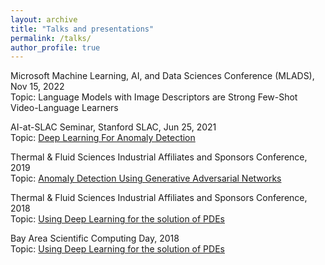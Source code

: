 ```yaml
---
layout: archive
title: "Talks and presentations"
permalink: /talks/
author_profile: true
---
```


Microsoft Machine Learning, AI, and Data Sciences Conference (MLADS), Nov 15, 2022 <br />
Topic: Language Models with Image Descriptors are Strong Few-Shot Video-Language Learners <br />

AI-at-SLAC Seminar, Stanford SLAC, Jun 25, 2021 <br />
Topic: [Deep Learning For Anomaly Detection](https://ml.slac.stanford.edu/ai-seminar)<br />

Thermal & Fluid Sciences Industrial Affiliates and Sponsors Conference, 2019 <br />
Topic: [Anomaly Detection Using Generative Adversarial Networks](https://web.stanford.edu/group/tfsa/cgi-bin/tfsa-wp/conference/) <br />

Thermal & Fluid Sciences Industrial Affiliates and Sponsors Conference, 2018 <br />
Topic: [Using Deep Learning for the solution of PDEs](https://web.stanford.edu/group/tfsa/cgi-bin/tfsa-wp/conference/) <br />

Bay Area Scientific Computing Day, 2018 <br />
Topic: [Using Deep Learning for the solution of PDEs](https://sites.google.com/view/bascd2018/speakers) <br />
